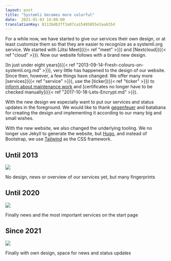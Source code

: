 ```yaml
---
layout: post
title: "Systemli becomes more colorful"
date:  2021-01-03 14:00:00
translationKey: 8113bd62ff3a07ca15495055e3aa635d
---
```

For a while now, we have started to give our services their own design, or at least customize them so that they are 
easier to recognize as a systemli.org service. We started with [Jitsi Meet]({{< ref "meet" >}}) and 
[Nextcloud]({{< ref "cloud" >}}). Now our website follows with a brand new design.

[In just under eight years]({{< ref "2013-09-14-Fresh-colours-on-systemli.org.md" >}}), very little has happened to the 
design of our website. Since then, however, a few things have changed: We offer many more 
[services]({{< ref "service" >}}), use the [ticker]({{< ref "ticker" >}}) to 
[inform about maintenance work](https://updates.systemli.org/) and 
[certificates no longer have to be checked manually]({{< ref "2017-10-18-Lets-Encrypt.md" >}}).

With the new design we especially want to put our services and status updates in the foreground. We would like to thank 
[gegenfeuer](https://www.gegenfeuer.net/) and batabana for creating the design and implementing it according to our 
many big and small wishes.

With the new website, we also changed the underlying tooling. We no longer use Jekyll to generate the website, but 
[Hugo](https://gohugo.io/), and instead of Bootstrap, we use [Tailwind](https://tailwindcss.com/) as the CSS framework.

## Until 2013

<img src="/assets/img/systemli-website-screenshot-v1.jpg" class="border">

No design, news or overview of our services yet, but many fingerprints

## Until 2020

<img src="/assets/img/systemli-website-screenshot-v2.jpg" class="border">

Finally news and the most important services on the start page

## Since 2021

<img src="/assets/img/systemli-website-screenshot-v3.jpg" class="border">

Finally with own design, space for news and status updates
